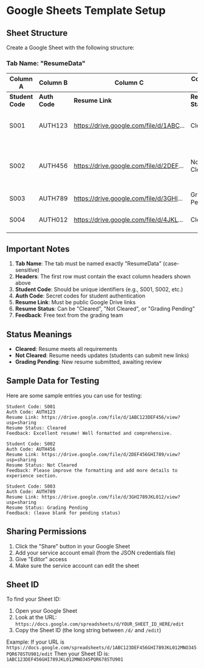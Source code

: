 # Google Sheets Template Setup

## Sheet Structure

Create a Google Sheet with the following structure:

### Tab Name: "ResumeData"

| Column A | Column B | Column C | Column D | Column E |
|----------|----------|----------|----------|----------|
| **Student Code** | **Auth Code** | **Resume Link** | **Resume Status** | **Feedback** |
| S001 | AUTH123 | https://drive.google.com/file/d/1ABC... | Cleared | Excellent resume! Well formatted and comprehensive. |
| S002 | AUTH456 | https://drive.google.com/file/d/2DEF... | Not Cleared | Please improve the formatting and add more details to experience section. |
| S003 | AUTH789 | https://drive.google.com/file/d/3GHI... | Grading Pending | |
| S004 | AUTH012 | https://drive.google.com/file/d/4JKL... | Cleared | Good work on the project descriptions. |

## Important Notes

1. **Tab Name**: The tab must be named exactly "ResumeData" (case-sensitive)
2. **Headers**: The first row must contain the exact column headers shown above
3. **Student Code**: Should be unique identifiers (e.g., S001, S002, etc.)
4. **Auth Code**: Secret codes for student authentication
5. **Resume Link**: Must be public Google Drive links
6. **Resume Status**: Can be "Cleared", "Not Cleared", or "Grading Pending"
7. **Feedback**: Free text from the grading team

## Status Meanings

- **Cleared**: Resume meets all requirements
- **Not Cleared**: Resume needs updates (students can submit new links)
- **Grading Pending**: New resume submitted, awaiting review

## Sample Data for Testing

Here are some sample entries you can use for testing:

```
Student Code: S001
Auth Code: AUTH123
Resume Link: https://drive.google.com/file/d/1ABC123DEF456/view?usp=sharing
Resume Status: Cleared
Feedback: Excellent resume! Well formatted and comprehensive.

Student Code: S002
Auth Code: AUTH456
Resume Link: https://drive.google.com/file/d/2DEF456GHI789/view?usp=sharing
Resume Status: Not Cleared
Feedback: Please improve the formatting and add more details to experience section.

Student Code: S003
Auth Code: AUTH789
Resume Link: https://drive.google.com/file/d/3GHI789JKL012/view?usp=sharing
Resume Status: Grading Pending
Feedback: (leave blank for pending status)
```

## Sharing Permissions

1. Click the "Share" button in your Google Sheet
2. Add your service account email (from the JSON credentials file)
3. Give "Editor" access
4. Make sure the service account can edit the sheet

## Sheet ID

To find your Sheet ID:
1. Open your Google Sheet
2. Look at the URL: `https://docs.google.com/spreadsheets/d/YOUR_SHEET_ID_HERE/edit`
3. Copy the Sheet ID (the long string between `/d/` and `/edit`)

Example: If your URL is `https://docs.google.com/spreadsheets/d/1ABC123DEF456GHI789JKL012MNO345PQR678STU901/edit`
Then your Sheet ID is: `1ABC123DEF456GHI789JKL012MNO345PQR678STU901` 
